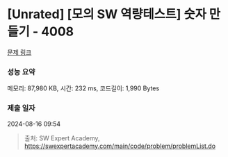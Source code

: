 # [Unrated] [모의 SW 역량테스트] 숫자 만들기 - 4008 

[문제 링크](https://swexpertacademy.com/main/code/problem/problemDetail.do?contestProbId=AWIeRZV6kBUDFAVH) 

### 성능 요약

메모리: 87,980 KB, 시간: 232 ms, 코드길이: 1,990 Bytes

### 제출 일자

2024-08-16 09:54



> 출처: SW Expert Academy, https://swexpertacademy.com/main/code/problem/problemList.do